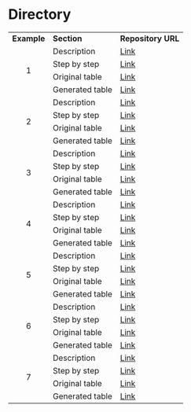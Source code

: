 # Directory

<table bakground="FFF">
<tr> <td><b>Example</b></td> <td><b>Section</b></td> <td><b>Repository URL</b></td> </tr>
<!-- Pegar tabla de excel inicio -->

  
<tr><td rowspan="4" align="center">1</td>
<td>Description</td><td><a href="https://github.com/GICSAFePhD/RailML/tree/main/Layouts/Example_1/Readme.md#description">Link</a></td></tr>
<tr><td>Step by step</td><td><a href="https://github.com/GICSAFePhD/RailML/tree/main/Layouts/Example_1/Readme.md#step-by-step">Link</a></td></tr>
<tr><td>Original table</td><td><a href="https://github.com/GICSAFePhD/RailML/tree/main/Layouts/Example_1/Readme.md#g2-original-interlocking-table">Link</a></td></tr>
<tr><td>Generated table</td><td><a href="https://github.com/GICSAFePhD/RailML/tree/main/Layouts/Example_1/Readme.md#g3-generated-interlocking-table">Link</a></td></tr>

<tr><td rowspan="4" align="center">2</td>
<td>Description</td><td><a href="https://github.com/GICSAFePhD/RailML/tree/main/Layouts/Example_2/Readme.md#description">Link</a></td></tr>
<tr><td>Step by step</td><td><a href="https://github.com/GICSAFePhD/RailML/tree/main/Layouts/Example_2/Readme.md#step-by-step">Link</a></td></tr>
<tr><td>Original table</td><td><a href="https://github.com/GICSAFePhD/RailML/tree/main/Layouts/Example_2/Readme.md#g2-original-interlocking-table">Link</a></td></tr>
<tr><td>Generated table</td><td><a href="https://github.com/GICSAFePhD/RailML/tree/main/Layouts/Example_2/Readme.md#g3-generated-interlocking-table">Link</a></td></tr>
  
<tr><td rowspan="4" align="center">3</td>
<td>Description</td><td><a href="https://github.com/GICSAFePhD/RailML/tree/main/Layouts/Example_3/Readme.md#description">Link</a></td></tr>
<tr><td>Step by step</td><td><a href="https://github.com/GICSAFePhD/RailML/tree/main/Layouts/Example_3/Readme.md#step-by-step">Link</a></td></tr>
<tr><td>Original table</td><td><a href="https://github.com/GICSAFePhD/RailML/tree/main/Layouts/Example_3/Readme.md#g2-original-interlocking-table">Link</a></td></tr>
<tr><td>Generated table</td><td><a href="https://github.com/GICSAFePhD/RailML/tree/main/Layouts/Example_3/Readme.md#g3-generated-interlocking-table">Link</a></td></tr>
  
<tr><td rowspan="4" align="center">4</td>
<td>Description</td><td><a href="https://github.com/GICSAFePhD/RailML/tree/main/Layouts/Example_4/Readme.md#description">Link</a></td></tr>
<tr><td>Step by step</td><td><a href="https://github.com/GICSAFePhD/RailML/tree/main/Layouts/Example_4/Readme.md#step-by-step">Link</a></td></tr>
<tr><td>Original table</td><td><a href="https://github.com/GICSAFePhD/RailML/tree/main/Layouts/Example_4/Readme.md#g2-original-interlocking-table">Link</a></td></tr>
<tr><td>Generated table</td><td><a href="https://github.com/GICSAFePhD/RailML/tree/main/Layouts/Example_4/Readme.md#g3-generated-interlocking-table">Link</a></td></tr>

<tr><td rowspan="4" align="center">5</td>
<td>Description</td><td><a href="https://github.com/GICSAFePhD/RailML/tree/main/Layouts/Example_5/Readme.md#description">Link</a></td></tr>
<tr><td>Step by step</td><td><a href="https://github.com/GICSAFePhD/RailML/tree/main/Layouts/Example_5/Readme.md#step-by-step">Link</a></td></tr>
<tr><td>Original table</td><td><a href="https://github.com/GICSAFePhD/RailML/tree/main/Layouts/Example_5/Readme.md#g2-original-interlocking-table">Link</a></td></tr>
<tr><td>Generated table</td><td><a href="https://github.com/GICSAFePhD/RailML/tree/main/Layouts/Example_5/Readme.md#g3-generated-interlocking-table">Link</a></td></tr>
  
<tr><td rowspan="4" align="center">6</td>
<td>Description</td><td><a href="https://github.com/GICSAFePhD/RailML/tree/main/Layouts/Example_6/Readme.md#description">Link</a></td></tr>
<tr><td>Step by step</td><td><a href="https://github.com/GICSAFePhD/RailML/tree/main/Layouts/Example_6/Readme.md#step-by-step">Link</a></td></tr>
<tr><td>Original table</td><td><a href="https://github.com/GICSAFePhD/RailML/tree/main/Layouts/Example_6/Readme.md#g2-original-interlocking-table">Link</a></td></tr>
<tr><td>Generated table</td><td><a href="https://github.com/GICSAFePhD/RailML/tree/main/Layouts/Example_6/Readme.md#g3-generated-interlocking-table">Link</a></td></tr>
  
<tr><td rowspan="4" align="center">7</td>
<td>Description</td><td><a href="https://github.com/GICSAFePhD/RailML/tree/main/Layouts/Example_7/Readme.md#description">Link</a></td></tr>
<tr><td>Step by step</td><td><a href="https://github.com/GICSAFePhD/RailML/tree/main/Layouts/Example_7/Readme.md#step-by-step">Link</a></td></tr>
<tr><td>Original table</td><td><a href="https://github.com/GICSAFePhD/RailML/tree/main/Layouts/Example_7/Readme.md#g2-original-interlocking-table">Link</a></td></tr>
<tr><td>Generated table</td><td><a href="https://github.com/GICSAFePhD/RailML/tree/main/Layouts/Example_7/Readme.md#g3-generated-interlocking-table">Link</a></td></tr>

<!-- Pegar tabla de excel fin -->
</table>
